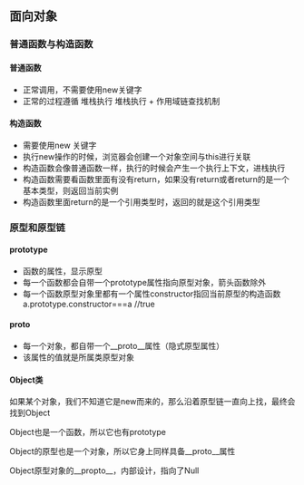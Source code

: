 ## 面向对象

### 普通函数与构造函数

#### 普通函数

- 正常调用，不需要使用new关键字
- 正常的过程遵循 堆栈执行 堆栈执行 + 作用域链查找机制

#### 构造函数

- 需要使用new 关键字
- 执行new操作的时候，浏览器会创建一个对象空间与this进行关联
- 构造函数会像普通函数一样，执行的时候会产生一个执行上下文，进栈执行
- 构造函数需要看函数里面有没有return，如果没有return或者return的是一个基本类型，则返回当前实例
- 构造函数里面return的是一个引用类型时，返回的就是这个引用类型

### 原型和原型链

#### prototype

- 函数的属性，显示原型
- 每一个函数都会自带一个prototype属性指向原型对象，箭头函数除外
- 每一个函数原型对象里都有一个属性constructor指回当前原型的构造函数  a.prototype.constructor===a  //true

#### __proto__

- 每一个对象，都自带一个__proto__属性（隐式原型属性）
- 该属性的值就是所属类原型对象

#### Object类

如果某个对象，我们不知道它是new而来的，那么沿着原型链一直向上找，最终会找到Object

Object也是一个函数，所以它也有prototype

Object的原型也是一个对象，所以它身上同样具备__proto__属性

Object原型对象的__propto__，内部设计，指向了Null







